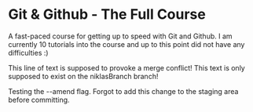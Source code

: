 # Git & Github - The Full Course

A fast-paced course for getting up to speed with Git and Github.
I am currently 10 tutorials into the course and up to this point did not have any difficulties :)

This line of text is supposed to provoke a merge conflict!
This text is only supposed to exist on the niklasBranch branch!

Testing the --amend flag.
Forgot to add this change to the staging area before committing.
